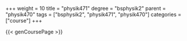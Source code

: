 +++
weight = 10
title = "physik471"
degree = "bsphysik2"
parent = "physik470"
tags = ["bsphysik2", "physik471", "physik470"]
categories = ["course"]
+++

{{< genCoursePage >}}
